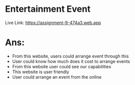 # Entertainment Event
Live Link: https://assignment-9-474a3.web.app

# Ans:
  +  From this website, users could arrange event through this
  +  User could know how much does it cost to arrange events
  +  From this website user could see our capabilities
  +  This website is user friendly
  +  User could arrange an event from the online


